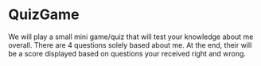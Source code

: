 # QuizGame

We will play a small mini game/quiz that will test your knowledge about me overall. There are 4 questions solely based about me. At the end, their will be a score displayed based on questions your received right and wrong.
